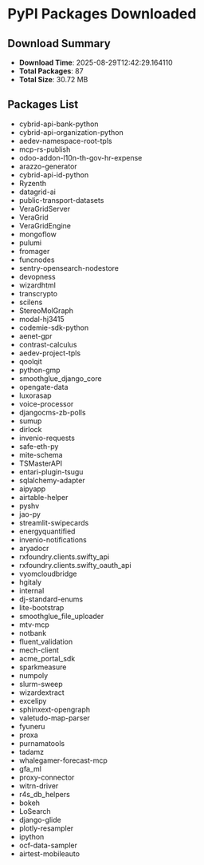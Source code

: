 # PyPI Packages Downloaded

## Download Summary
- **Download Time**: 2025-08-29T12:42:29.164110
- **Total Packages**: 87
- **Total Size**: 30.72 MB

## Packages List
- cybrid-api-bank-python
- cybrid-api-organization-python
- aedev-namespace-root-tpls
- mcp-rs-publish
- odoo-addon-l10n-th-gov-hr-expense
- arazzo-generator
- cybrid-api-id-python
- Ryzenth
- datagrid-ai
- public-transport-datasets
- VeraGridServer
- VeraGrid
- VeraGridEngine
- mongoflow
- pulumi
- fromager
- funcnodes
- sentry-opensearch-nodestore
- devopness
- wizardhtml
- transcrypto
- scilens
- StereoMolGraph
- modal-hj3415
- codemie-sdk-python
- aenet-gpr
- contrast-calculus
- aedev-project-tpls
- qoolqit
- python-gmp
- smoothglue_django_core
- opengate-data
- luxorasap
- voice-processor
- djangocms-zb-polls
- sumup
- dirlock
- invenio-requests
- safe-eth-py
- mite-schema
- TSMasterAPI
- entari-plugin-tsugu
- sqlalchemy-adapter
- aipyapp
- airtable-helper
- pyshv
- jao-py
- streamlit-swipecards
- energyquantified
- invenio-notifications
- aryadocr
- rxfoundry.clients.swifty_api
- rxfoundry.clients.swifty_oauth_api
- vyomcloudbridge
- hgitaly
- internal
- dj-standard-enums
- lite-bootstrap
- smoothglue_file_uploader
- mtv-mcp
- notbank
- fluent_validation
- mech-client
- acme_portal_sdk
- sparkmeasure
- numpoly
- slurm-sweep
- wizardextract
- excelipy
- sphinxext-opengraph
- valetudo-map-parser
- fyuneru
- proxa
- purnamatools
- tadamz
- whalegamer-forecast-mcp
- gfa_ml
- proxy-connector
- witrn-driver
- r4s_db_helpers
- bokeh
- LoSearch
- django-glide
- plotly-resampler
- ipython
- ocf-data-sampler
- airtest-mobileauto
